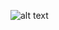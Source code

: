 ![alt text](https://https://github.com/hristo-yordanov/hackerrank/tree/master/problem_solving/algorithms/graph_theory/roads_and_libararies/img/img.png)
